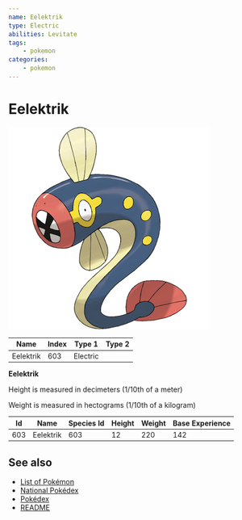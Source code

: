 ```yaml
---
name: Eelektrik
type: Electric
abilities: Levitate
tags:
    - pokemon
categories:
    - pokemon
---
```


# Eelektrik


![Eelektrik](images/603.png)

| **Name** | **Index** | **Type 1** | **Type 2** |
|----|----|----|----|
| Eelektrik | 603 | Electric  |  |

**Eelektrik** 


Height is measured in decimeters (1/10th of a meter)

Weight is measured in hectograms (1/10th of a kilogram)

| **Id** | **Name** | **Species Id** | **Height** | **Weight** | **Base Experience** |
|--------|----------|----------------|------------|------------|---------------------|
| 603 | Eelektrik | 603 | 12 | 220 | 142 |


## See also

- [List of Pokémon](../pokemon.md)
- [National Pokédex](../national_pokedex.md)
- [Pokédex](../pokedex.md)
- [README](../README.md)
